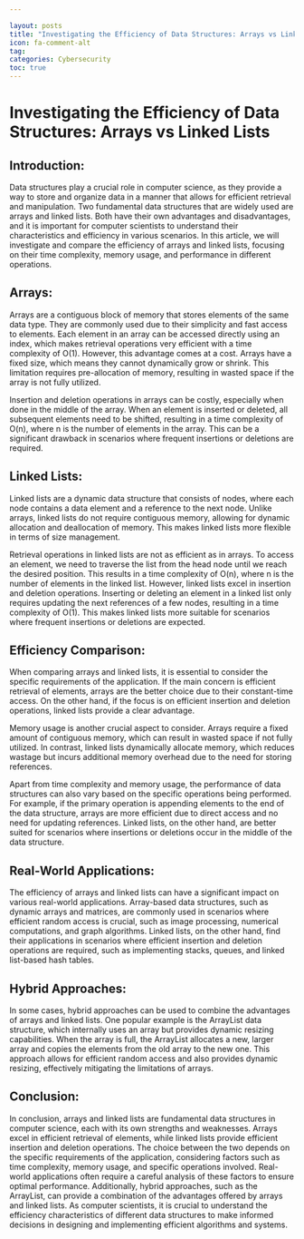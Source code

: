 ```yaml
---

layout: posts
title: "Investigating the Efficiency of Data Structures: Arrays vs Linked Lists"
icon: fa-comment-alt
tag:      
categories: Cybersecurity
toc: true
---
```




# Investigating the Efficiency of Data Structures: Arrays vs Linked Lists

## Introduction:

Data structures play a crucial role in computer science, as they provide a way to store and organize data in a manner that allows for efficient retrieval and manipulation. Two fundamental data structures that are widely used are arrays and linked lists. Both have their own advantages and disadvantages, and it is important for computer scientists to understand their characteristics and efficiency in various scenarios. In this article, we will investigate and compare the efficiency of arrays and linked lists, focusing on their time complexity, memory usage, and performance in different operations.

## Arrays:

Arrays are a contiguous block of memory that stores elements of the same data type. They are commonly used due to their simplicity and fast access to elements. Each element in an array can be accessed directly using an index, which makes retrieval operations very efficient with a time complexity of O(1). However, this advantage comes at a cost. Arrays have a fixed size, which means they cannot dynamically grow or shrink. This limitation requires pre-allocation of memory, resulting in wasted space if the array is not fully utilized.

Insertion and deletion operations in arrays can be costly, especially when done in the middle of the array. When an element is inserted or deleted, all subsequent elements need to be shifted, resulting in a time complexity of O(n), where n is the number of elements in the array. This can be a significant drawback in scenarios where frequent insertions or deletions are required.

## Linked Lists:

Linked lists are a dynamic data structure that consists of nodes, where each node contains a data element and a reference to the next node. Unlike arrays, linked lists do not require contiguous memory, allowing for dynamic allocation and deallocation of memory. This makes linked lists more flexible in terms of size management.

Retrieval operations in linked lists are not as efficient as in arrays. To access an element, we need to traverse the list from the head node until we reach the desired position. This results in a time complexity of O(n), where n is the number of elements in the linked list. However, linked lists excel in insertion and deletion operations. Inserting or deleting an element in a linked list only requires updating the next references of a few nodes, resulting in a time complexity of O(1). This makes linked lists more suitable for scenarios where frequent insertions or deletions are expected.

## Efficiency Comparison:

When comparing arrays and linked lists, it is essential to consider the specific requirements of the application. If the main concern is efficient retrieval of elements, arrays are the better choice due to their constant-time access. On the other hand, if the focus is on efficient insertion and deletion operations, linked lists provide a clear advantage.

Memory usage is another crucial aspect to consider. Arrays require a fixed amount of contiguous memory, which can result in wasted space if not fully utilized. In contrast, linked lists dynamically allocate memory, which reduces wastage but incurs additional memory overhead due to the need for storing references.

Apart from time complexity and memory usage, the performance of data structures can also vary based on the specific operations being performed. For example, if the primary operation is appending elements to the end of the data structure, arrays are more efficient due to direct access and no need for updating references. Linked lists, on the other hand, are better suited for scenarios where insertions or deletions occur in the middle of the data structure.

## Real-World Applications:

The efficiency of arrays and linked lists can have a significant impact on various real-world applications. Array-based data structures, such as dynamic arrays and matrices, are commonly used in scenarios where efficient random access is crucial, such as image processing, numerical computations, and graph algorithms. Linked lists, on the other hand, find their applications in scenarios where efficient insertion and deletion operations are required, such as implementing stacks, queues, and linked list-based hash tables.

## Hybrid Approaches:

In some cases, hybrid approaches can be used to combine the advantages of arrays and linked lists. One popular example is the ArrayList data structure, which internally uses an array but provides dynamic resizing capabilities. When the array is full, the ArrayList allocates a new, larger array and copies the elements from the old array to the new one. This approach allows for efficient random access and also provides dynamic resizing, effectively mitigating the limitations of arrays.

## Conclusion:

In conclusion, arrays and linked lists are fundamental data structures in computer science, each with its own strengths and weaknesses. Arrays excel in efficient retrieval of elements, while linked lists provide efficient insertion and deletion operations. The choice between the two depends on the specific requirements of the application, considering factors such as time complexity, memory usage, and specific operations involved. Real-world applications often require a careful analysis of these factors to ensure optimal performance. Additionally, hybrid approaches, such as the ArrayList, can provide a combination of the advantages offered by arrays and linked lists. As computer scientists, it is crucial to understand the efficiency characteristics of different data structures to make informed decisions in designing and implementing efficient algorithms and systems.